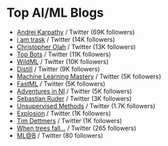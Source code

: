 # Top AI/ML Blogs #

- [Andrej Karpathy](http://karpathy.github.io/) / Twitter (69K followers)
- [i am trask]() / Twitter (14K followers)
- [Christopher Olah]() / Twitter (13K followers)
- [Top Bots]() / Twitter (11K followers)
- [WildML]() / Twitter (10K followers)
- [Distill]() / Twitter (9K followers)
- [Machine Learning Mastery]() / Twitter (5K followers)
- [FastML]() / Twitter (5K followers)
- [Adventures in NI]() / Twitter (5K followers)
- [Sebastian Ruder]() / Twitter (3K followers)
- [Unsupervised Methods]() / Twitter (1.7K followers)
- [Explosion]() / Twitter (1K followers)
- [Tim Dettmers]() / Twitter (1K followers)
- [When trees fall…]() / Twitter (265 followers)
- [ML@B]() / Twitter (80 followers)
